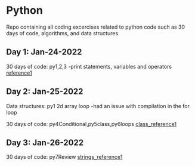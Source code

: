 # Python
Repo containing all coding excercises related to python code such as 30 days of code, algorithms, and data structures.

## Day 1: Jan-24-2022

30 days of code: py1,2,3 
-print statements, variables and operators
[reference1](https://www.tutorialspoint.com/python3/python_variable_types.htm)

## Day 2: Jan-25-2022
Data structures: py1
2d array loop
-had an issue with compilation in the for loop

30 days of code: py4Conditional,py5class,py6loops
[class_reference1](https://www.tutorialspoint.com/python3/python_classes_objects.htm)

## Day 3: Jan-26-2022
30 days of code: py7Review
[strings_reference1](https://www.tutorialspoint.com/python3/python_strings.htm)

